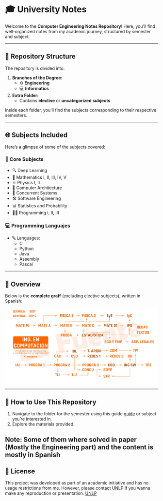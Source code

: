 # 🎓 **University Notes**  

Welcome to the **Computer Engineering Notes Repository**! Here, you'll find well-organized notes from my academic journey, structured by semester and subject.  

---

## 📂 **Repository Structure**  

The repository is divided into:  
1. **Branches of the Degree:**  
   - ⚙️ **Engineering**  
   - 💻 **Informatics**  
2. **Extra Folder:**  
   - Contains **elective** or **uncategorized subjects**.  

Inside each folder, you'll find the subjects corresponding to their respective semesters.  


---

## 🌐 **Subjects Included**  

Here’s a glimpse of some of the subjects covered:  

### 🧠 **Core Subjects**  
- 🔍 Deep Learning  
- 📘 Mathematics I, II, III, IV, V  
- ⚛️ Physics I, II  
- 💾 Computer Architecture  
- 🤖 Concurrent Systems  
- 🛠️ Software Engineering  
- 📊 Statistics and Probability 
- 👨‍💻 Programming I, II, III   

### 💻 **Programming Languajes**  

- 🔤 Languages:  
  - C  
  - Python  
  - Java  
  - Assembly  
  - Pascal  

---

## 🎯 **Overview**  

Below is the **complete graff** (excluding elective subjects), written in Spanish:  

![Curriculum Plan](Subjects%20(Dont%20Include%20Optionals).png)  

---

## 📜 **How to Use This Repository**  

 1. Navigate to the folder for the semester using this guide [guide](https://ic.info.unlp.edu.ar/plan-de-estudio-2011/) or subject you’re interested in.  
 2. Explore the  materials provided.  


 Note: Some of them where solved in paper (Mostly the Engineering part) and the content is mostly in Spanish
---


## 📜 License
This project was developed as part of an academic initiative and has no usage restrictions from me. However, please contact UNLP if you wanna make any reproduction or presentation.
[UNLP](https://unlp.edu.ar/)

